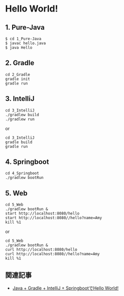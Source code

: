 # Hello World!

## 1. Pure-Java
```Bash:
$ cd 1_Pure-Java
$ javac hello.java
$ java Hello
```

## 2. Gradle
```Bash:
cd 2_Gradle
gradle init
gradle run
```

## 3. IntelliJ
```Bash:
cd 3_IntelliJ
./gradlew build
./gradlew run
```
or
```Bash:
cd 3_IntelliJ
gradle build
gradle run
```

## 4. Springboot
```Bash:
cd 4_Springboot
./gradlew bootRun
```

## 5. Web
```Bash:
cd 5_Web
./gradlew bootRun &
start http://localhost:8080/hello
start http://localhost:8080//hello?name=Amy
kill %1
```
or
```Bash:
cd 5_Web
./gradlew bootRun &
curl http://localhost:8080/hello
curl http://localhost:8080//hello?name=Amy
kill %1
```

## 関連記事
* [Java + Gradle + IntelliJ + SpringbootでHello World!](https://qiita.com/tomtkg/items/89b9c65929215cdd5a10)